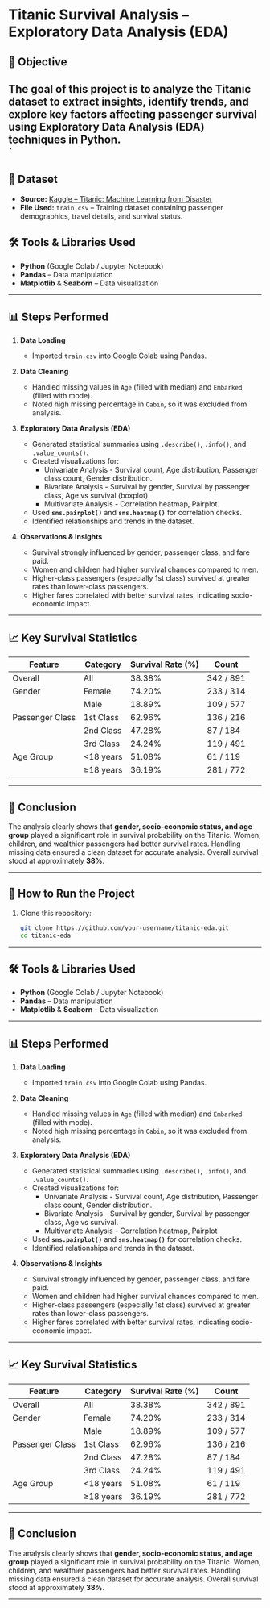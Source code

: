 # Titanic Survival Analysis – Exploratory Data Analysis (EDA)  

## 📌 Objective  
The goal of this project is to analyze the Titanic dataset to extract insights, identify trends, and explore key factors affecting passenger survival using **Exploratory Data Analysis (EDA)** techniques in Python.  
`
---

## 📂 Dataset  
- **Source:** [Kaggle – Titanic: Machine Learning from Disaster](https://www.kaggle.com/c/titanic)  
- **File Used:** `train.csv` – Training dataset containing passenger demographics, travel details, and survival status.
  


## 🛠 Tools & Libraries Used  
- **Python** (Google Colab / Jupyter Notebook)  
- **Pandas** – Data manipulation  
- **Matplotlib** & **Seaborn** – Data visualization  

---

## 📊 Steps Performed  

1. **Data Loading**  
   - Imported `train.csv` into Google Colab using Pandas.  

2. **Data Cleaning**  
   - Handled missing values in `Age` (filled with median) and `Embarked` (filled with mode).  
   - Noted high missing percentage in `Cabin`, so it was excluded from analysis.  

3. **Exploratory Data Analysis (EDA)**  
   - Generated statistical summaries using `.describe()`, `.info()`, and `.value_counts()`.  
   - Created visualizations for:  
     - Univariate Analysis - Survival count, Age distribution, Passenger class count, Gender distribution.
     - Bivariate Analysis - Survival by gender, Survival by passenger class, Age vs survival (boxplot).
     - Multivariate Analysis -  Correlation heatmap, Pairplot.
   - Used **`sns.pairplot()`** and **`sns.heatmap()`** for correlation checks.  
   - Identified relationships and trends in the dataset.  

4. **Observations & Insights**  
   - Survival strongly influenced by gender, passenger class, and fare paid.  
   - Women and children had higher survival chances compared to men.  
   - Higher-class passengers (especially 1st class) survived at greater rates than lower-class passengers.  
   - Higher fares correlated with better survival rates, indicating socio-economic impact.  

---

## 📈 Key Survival Statistics  

| Feature          | Category     | Survival Rate (%) | Count         |
|------------------|-------------|-------------------|--------------|
| Overall          | All         | 38.38%            | 342 / 891    |
| Gender           | Female      | 74.20%            | 233 / 314    |
|                  | Male        | 18.89%            | 109 / 577    |
| Passenger Class  | 1st Class   | 62.96%            | 136 / 216    |
|                  | 2nd Class   | 47.28%            | 87 / 184     |
|                  | 3rd Class   | 24.24%            | 119 / 491    |
| Age Group        | <18 years   | 51.08%            | 61 / 119     |
|                  | ≥18 years   | 36.19%            | 281 / 772    |

---

## 📝 Conclusion  
The analysis clearly shows that **gender, socio-economic status, and age group** played a significant role in survival probability on the Titanic. Women, children, and wealthier passengers had better survival rates. Handling missing data ensured a clean dataset for accurate analysis. Overall survival stood at approximately **38%**.  

---

## 🚀 How to Run the Project  

1. Clone this repository:  
   ```bash
   git clone https://github.com/your-username/titanic-eda.git
   cd titanic-eda


---

## 🛠 Tools & Libraries Used  
- **Python** (Google Colab / Jupyter Notebook)  
- **Pandas** – Data manipulation  
- **Matplotlib** & **Seaborn** – Data visualization  

---

## 📊 Steps Performed  

1. **Data Loading**  
   - Imported `train.csv` into Google Colab using Pandas.  

2. **Data Cleaning**  
   - Handled missing values in `Age` (filled with median) and `Embarked` (filled with mode).  
   - Noted high missing percentage in `Cabin`, so it was excluded from analysis.  

3. **Exploratory Data Analysis (EDA)**  
   - Generated statistical summaries using `.describe()`, `.info()`, and `.value_counts()`.  
   - Created visualizations for:  
     - Univariate Analysis - Survival count, Age distribution, Passenger class count, Gender distribution.
     - Bivariate Analysis - Survival by gender, Survival by passenger class, Age vs survival.
     - Multivariate Analysis - Correlation heatmap, Pairplot
   - Used **`sns.pairplot()`** and **`sns.heatmap()`** for correlation checks.  
   - Identified relationships and trends in the dataset.  

4. **Observations & Insights**  
   - Survival strongly influenced by gender, passenger class, and fare paid.  
   - Women and children had higher survival chances compared to men.  
   - Higher-class passengers (especially 1st class) survived at greater rates than lower-class passengers.  
   - Higher fares correlated with better survival rates, indicating socio-economic impact.  

---

## 📈 Key Survival Statistics  

| Feature          | Category     | Survival Rate (%) | Count         |
|------------------|-------------|-------------------|--------------|
| Overall          | All         | 38.38%            | 342 / 891    |
| Gender           | Female      | 74.20%            | 233 / 314    |
|                  | Male        | 18.89%            | 109 / 577    |
| Passenger Class  | 1st Class   | 62.96%            | 136 / 216    |
|                  | 2nd Class   | 47.28%            | 87 / 184     |
|                  | 3rd Class   | 24.24%            | 119 / 491    |
| Age Group        | <18 years   | 51.08%            | 61 / 119     |
|                  | ≥18 years   | 36.19%            | 281 / 772    |

---

## 📝 Conclusion  
The analysis clearly shows that **gender, socio-economic status, and age group** played a significant role in survival probability on the Titanic. Women, children, and wealthier passengers had better survival rates. Handling missing data ensured a clean dataset for accurate analysis. Overall survival stood at approximately **38%**.  

---

##
